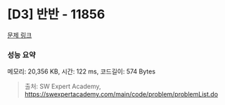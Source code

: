 # [D3] 반반 - 11856 

[문제 링크](https://swexpertacademy.com/main/code/problem/problemDetail.do?contestProbId=AXjS1GXqZ8gDFATi) 

### 성능 요약

메모리: 20,356 KB, 시간: 122 ms, 코드길이: 574 Bytes



> 출처: SW Expert Academy, https://swexpertacademy.com/main/code/problem/problemList.do